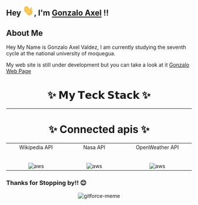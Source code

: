 ## Hey <img src="https://raw.githubusercontent.com/parth-27/parth-27/master/Hi.gif" width="30px">, I'm [Gonzalo Axel](https://github.com/GonzaloAxelH) !!

</h2>

## About Me

Hey My Name is Gonzalo Axel Valdez, I am currently studying the seventh cycle at the national university of moquegua.

My web site is still under development but you can take a look at it [Gonzalo Web Page ](https://gonzalo.vercel.app/) 

<div align="center">
  <h1 align="center">✨ 𝗠𝘆 𝗧𝗲𝗰𝗸 𝗦𝘁𝗮𝗰𝗸 ✨</h1>
</div>


<hr>
<div align="center">
  <h1 align="center">✨ Connected apis ✨</h1>
</div>


<table>
  <tbody>
    <tr valign="top">
      <td width="14.2%" align="center"><span>Wikipedia API</span><br>
      <br>
      <br>
      <img height="64px" src="https://upload.wikimedia.org/wikipedia/commons/d/de/Wikipedia_Logo_1.0.png" alt="aws"></td>
      <td width="14.2%" align="center"><span>Nasa API</span><br>
      <br>
      <br>
      <img height="64px" src="https://logodownload.org/wp-content/uploads/2019/03/nasa-logo.png" alt="aws"></td>
      <td width="14.2%" align="center"><span>OpenWeather API</span><br>
      <br>
      <br>
      <img height="64px" src="https://raw.githubusercontent.com/bugsounet/MMM-Weather/master/logo.png" alt="aws"></td>
    </tr>
  </tbody>
</table>


<h3>Thanks for Stopping by!! 😊</h3>



<div align="center">
  <img src="https://images.thoughtbot.com/git-push-force-with-lease/XEDULrg2QsnzIGytOMfh_XFQLB.jpg" alt="gitforce-meme">
</div>

